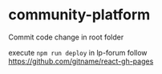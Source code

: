 # community-platform

Commit code change in root folder

execute `npm run deploy` in lp-forum follow https://github.com/gitname/react-gh-pages
